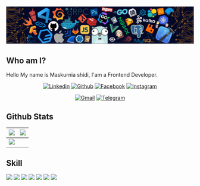 ![Github Banner](https://github.com/Jaydeep-Yadav/Jaydeep-Yadav/blob/main/banner.png)

## Who am I?

Hello My name is Maskurnia shidi, I'am a Frontend Developer.
<p align="center">
  <a href="https://www.linkedin.com/in/maskurniashidi"><img alt="Linkedin" title="Maskurnia Shidi Linkedin" src="https://img.shields.io/badge/LinkedIn-0077B5?style=for-the-badge&logo=linkedin&logoColor=white"></a>
  <a href="https://github.com/maskurniashidi"><img alt="Github" title="Maskurnia Shidi Github" src="https://img.shields.io/badge/GitHub-100000?style=for-the-badge&logo=github&logoColor=white"></a>
  <a href="https://www.facebook.com/maskurnia.shidi.5"><img alt="Facebook" title="Maskurnia Shidi FB" src="https://img.shields.io/badge/Facebook-1877F2?style=for-the-badge&logo=facebook&logoColor=white"></a>
  <a href="https://instagram.com/maskurniash"><img alt="Instagram" title="Maskurnia Shidi Instagram" src="https://img.shields.io/badge/Instagram-E4405F?style=for-the-badge&logo=instagram&logoColor=white"></a>
 </p>
 <p align="center">
  <a href="mailto:maskurshidi12@gmail.com"><img alt="Gmail" title="Maskurnia Shidi Gmail" src="https://img.shields.io/badge/Gmail-D14836?style=for-the-badge&logo=gmail&logoColor=white"></a>
  <a href="https://t.me/maskurniash"><img alt="Telegram" title="Jaydeep Yadav Telegram" src="https://img.shields.io/badge/Telegram-2CA5E0?style=for-the-badge&logo=telegram&logoColor=white"></a> 
</p>

## Github Stats

<img src="https://github-readme-stats.vercel.app/api?username=maskurniashidi&&show_icons=true&count_private=true&theme=github_dark">|<img src="https://github-readme-streak-stats.herokuapp.com/?user=maskurniashidi&theme=blueberry_duo"/>
|---|---|
<img src="https://github-readme-stats.vercel.app/api/top-langs/?username=maskurniashidi&layout=compact&theme=github_dark"/>|

## Skill

![](https://img.shields.io/badge/HTML-E34F26?style=for-the-badge&logo=html5&logoColor=white)
![](https://img.shields.io/badge/CSS-1572B6?style=for-the-badge&logo=css3&logoColor=white)
![](https://img.shields.io/badge/JS-323330?style=for-the-badge&logo=javascript&logoColor=F7DF1E)
![](https://img.shields.io/badge/TS-00ADD8?style=for-the-badge&logo=typescript&logoColor=white)
![](https://img.shields.io/badge/VSCode-0078D4?style=for-the-badge&logo=visual%20studio%20code&logoColor=white)
![](https://img.shields.io/badge/Postman-FF6C37?style=for-the-badge&logo=Postman&logoColor=white)
![](https://img.shields.io/badge/Figma-F24E1E?style=for-the-badge&logo=figma&logoColor=white)
